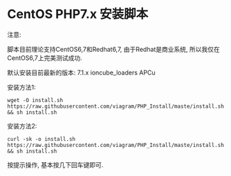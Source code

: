 # CentOS PHP7.x 安装脚本


注意: 

  脚本目前理论支持CentOS6,7和Redhat6,7, 由于Redhat是商业系统, 所以我仅在CentOS6,7上完美测试成功.
  
默认安装目前最新的版本:
  7.1.x
  ioncube_loaders
  APCu

安装方法1:

    wget -O install.sh https://raw.githubusercontent.com/viagram/PHP_Install/maste/install.sh && sh install.sh

安装方法2:

    curl -sk -o install.sh https://raw.githubusercontent.com/viagram/PHP_Install/maste/install.sh && sh install.sh

按提示操作, 基本按几下回车键即可.
